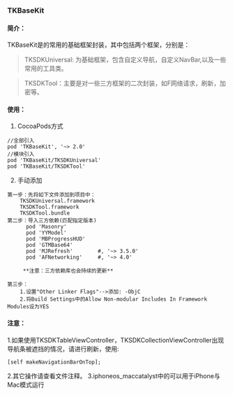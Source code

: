 ### TKBaseKit

#### 简介：
TKBaseKit是的常用的基础框架封装，其中包括两个框架，分别是：
> TKSDKUniversal: 为基础框架，包含自定义导航，自定义NavBar,以及一些常用的工具类。

> TKSDKTool：主要是对一些三方框架的二次封装，如F网络请求，刷新，加密等。

#### 使用：
1. CocoaPods方式
```
//全部引入
pod 'TKBaseKit', '~> 2.0'
//模块引入
pod 'TKBaseKit/TKSDKUniversal'
pod 'TKBaseKit/TKSDKTool'
```

2. 手动添加
```
第一步：先将如下文件添加到项目中：
    TKSDKUniversal.framework
    TKSDKTool.framework
    TKSDKTool.bundle
第二步：导入三方依赖(匹配指定版本)
      pod 'Masonry'
      pod 'YYModel'
      pod 'MBProgressHUD'
      pod 'GTMBase64'                     
      pod 'MJRefresh'        #, '~> 3.5.0'
      pod 'AFNetworking'     #, '~> 4.0'

     **注意：三方依赖库也会持续的更新**
     
第三步：
    1.设置"Other Linker Flags"-->添加: -ObjC 
    2.将Build Settings中的Allow Non-modular Includes In Framework Modules设为YES
```

#### 注意：
1.如果使用TKSDKTableViewController，TKSDKCollectionViewController出现导航条被遮挡的情况，请进行刷新，使用:
```
[self makeNavigationBarOnTop]; 
```
2.其它操作请查看文件注释。
3.iphoneos_maccatalyst中的可以用于iPhone与Mac模式运行
